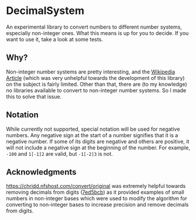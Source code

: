 # DecimalSystem
An experimental library to convert numbers to different number systems, especially non-integer ones. What this means is up for you to decide. If you want to use it, take a look at some tests.

## Why?
Non-integer number systems are pretty interesting, and the [Wikipedia Article](https://en.wikipedia.org/wiki/Non-integer_base_of_numeration) (which was very unhelpful towards the development of this library) on the subject is fairly limited. Other than that, there are (to my knowledge) no libraries available to convert to non-integer number systems. So I made this to solve that issue.

## Notation
While currently not supported, special notation will be used for negative numbers. Any negative sign at the start of a number signifies that it is a negative number. If some of its digits are negative and others are positive, it will not include a negative sign at the beginning of the number. For example, `-100` and `1[-1]2` are valid, but `-1[-2]3` is not.

## Acknowledgments
https://chridd.nfshost.com/convert/original was extremely helpful towards removing decimals from digits ([7ed5bcb](https://github.com/uellenberg/NumberSystems/commit/7ed5bcbeb2f97a75dabac5d06fccd1abf3d1c6fe)) as it provided examples of small numbers in non-integer bases which were used to modify the algorithm for converting to non-integer bases to increase precision and remove decimals from digits.